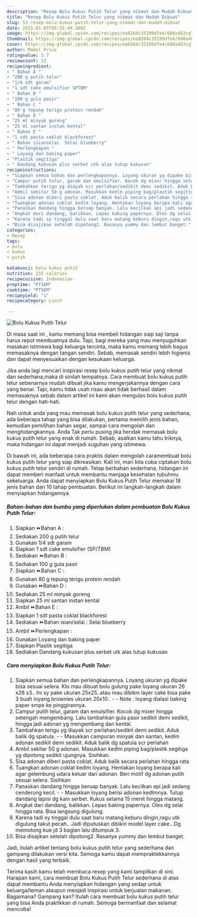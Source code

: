 ```yaml
---
description: "Resep Bolu Kukus Putih Telur yang nikmat dan Mudah Dibuat"
title: "Resep Bolu Kukus Putih Telur yang nikmat dan Mudah Dibuat"
slug: 53-resep-bolu-kukus-putih-telur-yang-nikmat-dan-mudah-dibuat
date: 2021-01-05T08:55:49.200Z
image: https://img-global.cpcdn.com/recipes/ee0264c35199dfe4/680x482cq70/bolu-kukus-putih-telur-foto-resep-utama.jpg
thumbnail: https://img-global.cpcdn.com/recipes/ee0264c35199dfe4/680x482cq70/bolu-kukus-putih-telur-foto-resep-utama.jpg
cover: https://img-global.cpcdn.com/recipes/ee0264c35199dfe4/680x482cq70/bolu-kukus-putih-telur-foto-resep-utama.jpg
author: Mabel Price
ratingvalue: 3.7
reviewcount: 12
recipeingredient:
- " Bahan A "
- "200 g putih telur"
- "1/4 sdt garam"
- "1 sdt cake emulsifier SPTBM"
- " Bahan B "
- "100 g gula pasir"
- " Bahan C "
- "80 g tepung terigu protein rendah"
- " Bahan D "
- "25 ml minyak goreng"
- "25 ml santan instan kental"
- " Bahan E "
- "1 sdt pasta coklat blackforest"
- " Bahan isianselai  Selai blueberry"
- " Perlengkapan "
- " Loyang dan baking paper"
- "Plastik segitiga"
- " Dandang kukusan plus serbet utk alas tutup kukusan"
recipeinstructions:
- "Siapkan semua bahan dan perlengkapannya. Loyang ukuran yg dipake bisa sesuai selera. Klo mau dibuat bolu gulung pake loyang ukuran 26 x26 x3.. Ini sy pake ukuran 25x25..atau mau dibikin layer cake bisa pake 3 buah loyang brownies ukuran 20x10..  Note : loyang dialasi baking paper smpe ke pinggirannya."
- "Campur putih telur, garam dan emulsifier. Kocok dg mixer hingga setengah mengembang. Lalu tambahkan gula pasir sedikit demi sedikit, hingga jadi adonan yg mengembang dan kental."
- "Tambahkan terigu yg diayak scr perlahan/sedikit demi sedikit. Aduk balik dg spatula.   Masukkan campuran minyak dan santan, kedlm adonan sedikit demi sedikit. Aduk balik dg spatula scr perlahan"
- "Ambil sekitar 50 g adonan. Masukkan kedlm piping bag/plastik segitiga yg dipotong sedikit ujungnya. Sisihkan."
- "Sisa adonan diberi pasta coklat. Aduk balik secara perlahan hingga rata"
- "Tuangkan adonan coklat kedlm loyang. Hentakan loyang berapa kali agar gelembung udara keluar dari adonan. Beri motif dg adonan putih sesuai selera. Sisihkan"
- "Panaskan dandang hingga beruap banyak. Lalu kecilkan api jadi sedang cenderung kecil.   Masukkan loyang berisi adonan kedlmnya. Tutup dandang lapisi dg kain serbet. Kukus selama 15 menit hingga matang."
- "Angkat dari dandang, balikkan. Lepas baking papernya. Oles dg selai hingga rata. Bisa langsung digulung."
- "Karena tadi sy tinggal dulu saat baru matang keburu dingin,ragu utk digulung takut pecah.. Jadi diputuskan dibikin model layer cake.. Dg memotong kue jd 3 bagian lalu ditumpuk 3."
- "Bisa disajikan setelah dipotong2. Rasanya yummy dan lembut banget."
categories:
- Resep
tags:
- bolu
- kukus
- putih

katakunci: bolu kukus putih 
nutrition: 155 calories
recipecuisine: Indonesian
preptime: "PT16M"
cooktime: "PT56M"
recipeyield: "1"
recipecategory: Lunch

---
```



![Bolu Kukus Putih Telur](https://img-global.cpcdn.com/recipes/ee0264c35199dfe4/680x482cq70/bolu-kukus-putih-telur-foto-resep-utama.jpg)

Di masa  saat ini , kamu memang bisa membeli hidangan siap saji tanpa harus repot membuatnya dulu. Tapi, bagi mereka yang mau menyuguhkan masakan istimewa bagi keluarga tercinta, maka kamu memang lebih bagus memasaknya dengan tangan sendiri. Sebab, memasak sendiri lebih higienis dan dapat menyesuaikan dengan kesukaan keluarga.

Jika anda lagi mencari inspirasi resep bolu kukus putih telur yang nikmat dan sederhana,maka di sinilah tempatnya. Cara membuat bolu kukus putih telur  sebenarnya mudah dibuat jika kamu mengerjakannya dengan cara yang benar. Tapi, kamu tidak usah risau akan tidak berhasil dalam memasaknya 
sebab dalam artikel ini kami akan mengulas bolu kukus putih telur dengan hati-hati.  



Nah untuk anda yang mau memasak bolu kukus putih telur yang sederhana, ada beberapa tahap yang bisa dilakukan, pertama memilih jenis bahan, kemudian pemilihan bahan segar, sampai cara mengolah dan menghidangkannya. Anda Tak perlu pusing jika hendak memasak bolu kukus putih telur yang enak di rumah. Sebab, asalkan kamu  tahu triknya, maka hidangan ini dapat menjadi suguhan yang istimewa.

Di bawah ini, ada beberapa cara praktis  dalam mengolah caramembuat bolu kukus putih telur yang siap dikreasikan. Kali ini, mari kita coba ciptakan bolu kukus putih telur sendiri di rumah. Tetap berbahan sederhana, hidangan ini dapat memberi manfaat untuk membantu menjaga kesehatan tubuhmu sekeluarga. Anda dapat menyiapkan Bolu Kukus Putih Telur memakai 18 jenis bahan dan 10 tahap pembuatan. Berikut ini langkah-langkah dalam menyiapkan hidangannya.

<!--inarticleads1-->

##### Bahan-bahan dan bumbu yang diperlukan dalam pembuatan Bolu Kukus Putih Telur:

1. Siapkan  ⏩Bahan A :
1. Sediakan 200 g putih telur
1. Gunakan 1/4 sdt garam
1. Siapkan 1 sdt cake emulsifier (SP/TBM)
1. Sediakan  ⏩Bahan B :
1. Sediakan 100 g gula pasir
1. Siapkan  ⏩Bahan C :
1. Gunakan 80 g tepung terigu protein rendah
1. Gunakan  ⏩Bahan D :
1. Sediakan 25 ml minyak goreng
1. Siapkan 25 ml santan instan kental
1. Ambil  ⏩Bahan E :
1. Siapkan 1 sdt pasta coklat blackforest
1. Sediakan  ⏩Bahan isian/selai : Selai blueberry
1. Ambil  ⏩Perlengkapan :
1. Gunakan  Loyang dan baking paper
1. Siapkan Plastik segitiga
1. Sediakan  Dandang kukusan plus serbet utk alas tutup kukusan




<!--inarticleads2-->

##### Cara menyiapkan Bolu Kukus Putih Telur:

1. Siapkan semua bahan dan perlengkapannya. Loyang ukuran yg dipake bisa sesuai selera. Klo mau dibuat bolu gulung pake loyang ukuran 26 x26 x3.. Ini sy pake ukuran 25x25..atau mau dibikin layer cake bisa pake 3 buah loyang brownies ukuran 20x10.. -  - Note : loyang dialasi baking paper smpe ke pinggirannya.
1. Campur putih telur, garam dan emulsifier. Kocok dg mixer hingga setengah mengembang. Lalu tambahkan gula pasir sedikit demi sedikit, hingga jadi adonan yg mengembang dan kental.
1. Tambahkan terigu yg diayak scr perlahan/sedikit demi sedikit. Aduk balik dg spatula.  -  - Masukkan campuran minyak dan santan, kedlm adonan sedikit demi sedikit. Aduk balik dg spatula scr perlahan
1. Ambil sekitar 50 g adonan. Masukkan kedlm piping bag/plastik segitiga yg dipotong sedikit ujungnya. Sisihkan.
1. Sisa adonan diberi pasta coklat. Aduk balik secara perlahan hingga rata
1. Tuangkan adonan coklat kedlm loyang. Hentakan loyang berapa kali agar gelembung udara keluar dari adonan. Beri motif dg adonan putih sesuai selera. Sisihkan
1. Panaskan dandang hingga beruap banyak. Lalu kecilkan api jadi sedang cenderung kecil.  -  - Masukkan loyang berisi adonan kedlmnya. Tutup dandang lapisi dg kain serbet. Kukus selama 15 menit hingga matang.
1. Angkat dari dandang, balikkan. Lepas baking papernya. Oles dg selai hingga rata. Bisa langsung digulung.
1. Karena tadi sy tinggal dulu saat baru matang keburu dingin,ragu utk digulung takut pecah.. Jadi diputuskan dibikin model layer cake.. Dg memotong kue jd 3 bagian lalu ditumpuk 3.
1. Bisa disajikan setelah dipotong2. Rasanya yummy dan lembut banget.




Jadi, itulah artikel tentang  bolu kukus putih telur  yang sederhana dan gampang dilakukan versi kita. Semoga kamu dapat mempraktekkannya dengan hasil yang terbaik. 

Terima kasih kamu telah membaca resep yang kami tampilkan di sini. Harapan kami, cara membuat  Bolu Kukus Putih Telur sederhana di atas dapat membantu Anda menyiapkan hidangan yang sedap untuk keluarga/teman ataupun menjadi inspirasi untuk berjualan makanan. Bagaimana? Gampang kan? Itulah cara membuat bolu kukus putih telur yang bisa Anda praktikkan di rumah. Semoga bermanfaat dan selamat mencoba!

